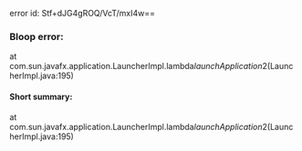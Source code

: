 error id: Stf+dJG4gROQ/VcT/mxI4w==
### Bloop error:

at com.sun.javafx.application.LauncherImpl.lambda$launchApplication$2(LauncherImpl.java:195)
#### Short summary: 

at com.sun.javafx.application.LauncherImpl.lambda$launchApplication$2(LauncherImpl.java:195)